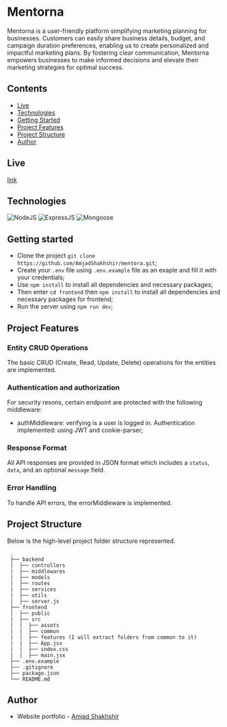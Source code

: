 # Mentorna

Mentorna is a user-friendly platform simplifying marketing planning for businesses. Customers can easily share business details, budget, and campaign duration preferences, enabling us to create personalized and impactful marketing plans. By fostering clear communication, Mentorna empowers businesses to make informed decisions and elevate their marketing strategies for optimal success.

## Contents

- [Live](#live-preview)
- [Technologies](#technologies)
- [Getting Started](#getting-started)
- [Project Features](#project-features)
- [Project Structure](#project-structure)
- [Author](#author)

## Live

[link](mentorna.online)

## Technologies

![NodeJS](https://img.shields.io/badge/NodeJS-20.10.0-purple)
![ExpressJS](https://img.shields.io/badge/ExpressJS-4.18.2-red)
![Mongoose](https://img.shields.io/badge/Momgoose-8.0.0-yellow)

## Getting started

- Clone the project `git clone https://github.com/AmjadShakhshir/mentora.git`;
- Create your `.env` file using `.env.example` file as an exaple and fill it with your credentials;
- Use `npm install` to install all dependencies and necessary packages;
- Then enter `cd frontend` then `npm install` to install all dependencies and necessary packages for frontend;
- Run the server using `npm run dev`;

## Project Features

### Entity CRUD Operations

The basic CRUD (Create, Read, Update, Delete) operations for the entities are implemented.

### Authentication and authorization

For security resons, certain endpoint are protected with the following middleware:

- authMiddleware: verifying is a user is logged in. Authentication implemented: using JWT and cookie-parser;

### Response Format

All API responses are provided in JSON format which includes a `status`, `data`, and an optional `message` field.

### Error Handling

To handle API errors, the errorMiddleware is implemented.

## Project Structure

Below is the high-level project folder structure represented.

```
 .
 ├── backend
 |  ├── controllers
 |  ├── middlewares
 |  ├── models
 |  ├── routes
 |  ├── services
 |  ├── utils
 |  ├── server.js
 ├── frontend
 |  ├── public
 |  ├── src
 |  |  ├── assets
 |  |  ├── common
 |  |  ├── features (I will extract folders from common to it)
 |  |  ├── App.jsx
 |  |  ├── index.css
 |  |  ├── main.jsx
 ├── .env.example
 ├── .gitignore
 ├── package.json
 └── README.md
```

## Author

- Website portfolio - [Amjad Shakhshir](https://www.amjadshakhshir.com)


